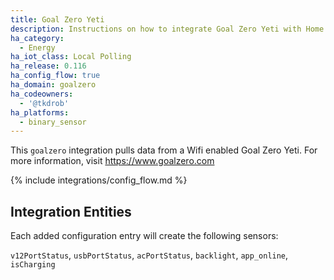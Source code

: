 ```yaml
---
title: Goal Zero Yeti
description: Instructions on how to integrate Goal Zero Yeti with Home Assistant
ha_category:
  - Energy
ha_iot_class: Local Polling
ha_release: 0.116
ha_config_flow: true
ha_domain: goalzero
ha_codeowners:
  - '@tkdrob'
ha_platforms:
  - binary_sensor
---
```


This `goalzero` integration pulls data from a Wifi enabled Goal Zero Yeti. For more information, visit https://www.goalzero.com

{% include integrations/config_flow.md %}

## Integration Entities

Each added configuration entry will create the following sensors:

`v12PortStatus`, `usbPortStatus`, `acPortStatus`, `backlight`, `app_online`, `isCharging`
